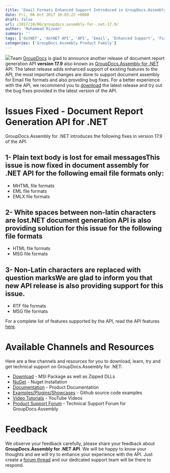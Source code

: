 ```yaml
---
title: 'Email Formats Enhanced Support Introduced in GroupDocs.Assembly for .NET 17.9 API'
date: Fri, 06 Oct 2017 10:03:22 +0000
draft: false
url: /2017/10/06/groupdocs.assembly-for-.net-17.9/
author: 'Muhammad Rizwan'
summary: ''
tags: ['dotNET', 'dotNET API', 'API', 'Email', 'Enhanced Support', 'Fixes', 'GroupDocs', 'HTML', 'MHTML', 'MSG', 'RTF']
categories: ['GroupDocs.Assembly Product Family']
---
```


![](http://blog.groupdocs.com/wp-content/uploads/sites/4/2017/04/groupdocs-assembly-net.png)Team [GroupDocs](https://www.groupdocs.com/) is glad to announce another release of document report generation API **version 17.9** also known as [GroupDocs.Assembly for .NET](https://www.groupdocs.com/products/assembly/net) API. The latest release adds enhanced support of existing features to the API, the most important changes are done to support document assembly for Email file formats and also providing bug fixes. For a better experience with the API, we recommend you to [download](https://downloads.groupdocs.com/assembly/net) the latest release and try out the bug fixes provided in the latest version of the API.

# Issues Fixed - Document Report Generation API for .NET

GroupDocs.Assembly for .NET introduces the following fixes in version 17.9 of the API:

## 1- Plain text body is lost for email messagesThis issue is now fixed in document assembly for .NET API for the following email file formats only:

*   MHTML file formats
*   EML file formats
*   EMLX file formats

## 2- White spaces between non-latin characters are lost.NET document generation API is also providing solution for this issue for the following file formats

*   HTML file formats
*   MSG file formats

## 3- Non-Latin characters are replaced with question marksWe are glad to inform you that new API release is also providing support for this issue.

*   RTF file formats
*   MSG file formats

For a complete list of features supported by the API, read the API features [here](https://docs.groupdocs.com/assembly/net).

# Available Channels and Resources

Here are a few channels and resources for you to download, learn, try and get technical support on GroupDocs.Assembly for .NET:

*   [Download](https://downloads.groupdocs.com/assembly/net "GroupDocs.Assembly for .NET Downloads") - MSI Package as well as Zipped DLLs
*   [NuGet](https://www.nuget.org/packages/GroupDocs.Assembly/17.9 "Document Generation for .NET NuGet") - Nuget Installation
*   [Documentation](https://docs.groupdocs.com/display/assemblynet/Getting+Started "GroupDocs.Assembly for .NET Documentation") - Product Documentation
*   [Examples/Plugins/Showcases](https://github.com/groupdocsassembly/GroupDocs_Assembly_NET "Document Generation for .NET examples and showcases") - Github source code examples
*   [Video Tutorials](https://www.youtube.com/channel/UCfKGAWJDtyZ1s1sD9VCGWFw/playlists?sort=dd&view=1&shelf_id=0 ".NET document generation API video tutorials") - YouTube Videos
*   [Product Support Forum](https://forum.groupdocs.com/c/assembly "GroupDocs.Assembly for .NET Support forum") \- Technical Support Forum for GroupDocs.Assembly

# Feedback

We observe your feedback carefully, please share your feedback about **GroupDocs.Assembly for .NET API**. We will be happy to know your thoughts and we will try to enhance your experience with the API. Just create a [forum thread](https://forum.groupdocs.com/c/assembly "Technical Support Forum") and our dedicated support team will be there to respond.




